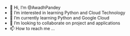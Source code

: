 - 👋 Hi, I’m @AwadhPandey
- 👀 I’m interested in learning Python and Cloud Technology
- 🌱 I’m currently learning Python and Google Cloud
- 💞️ I’m looking to collaborate on project and applications
- 📫 How to reach me ...

<!---
AwadhPandey/AwadhPandey is a ✨ special ✨ repository because its `README.md` (this file) appears on your GitHub profile.
You can click the Preview link to take a look at your changes.
--->
